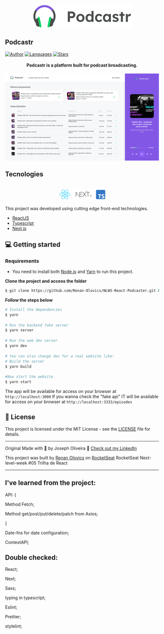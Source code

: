 <div align="center">
  <img src="public/logo.svg" alt="Podcastr logo">
</div>

## Podcastr

[![Author](https://img.shields.io/badge/author-RenanOlovics-8257E5?style=flat-square)](https://github.com/josepholiveira)
[![Languages](https://img.shields.io/github/languages/count/Renan-Olovics/NLW5-React-Podcaster?color=%238257E5&style=flat-square)](#)
[![Stars](https://img.shields.io/github/stars/Renan-Olovics/NLW5-React-Podcaster?color=8257E5&style=flat-square)](https://github.com/josepholiveira/podcastr/stargazers)

<h4 align="center">
  Podcastr is a platform built for podcast broadcasting.
</h4>

![Podcastr preview](.github/Preview.png)

## Tecnologies

<div align="center">
  <br />
  <img src=".github/tech-logos.png" alt="Technologies used">
</div>

This project was developed using cutting edge front-end technologies.


- [ReactJS](https://reactjs.org/)
- [Typescript](https://www.typescriptlang.org/)
- [Next.js](https://nextjs.org/)

## 💻 Getting started

### Requirements

- You need to install both [Node.js](https://nodejs.org/en/download/) and [Yarn](https://yarnpkg.com/) to run this project.

**Clone the project and access the folder**

```bash
$ git clone https://github.com/Renan-Olovics/NLW5-React-Podcaster.git && cd podcastrn
```

**Follow the steps below**

```bash
# Install the dependencies
$ yarn

# Run the backend fake server
$ yarn server

# Run the web dev server
$ yarn dev

# You can also change dev for a real website like:
# Build the server
$ yarn build 

#Now start the website
$ yarn start
```

The app will be available for access on your browser at `http://localhost:3000`
If you wanna check the "fake api" IT will be available for access on your browser at `http://localhost:3333/episodes`

## 📝 License

This project is licensed under the MIT License - see the [LICENSE](LICENSE) file for details.

---

Original Made with 💜 by Joseph Oliveira 👋 [Check out my LinkedIn](https://www.linkedin.com/in/joseph-oliveira-294a19165)

This project was built by [Renan Olovics](https://www.linkedin.com/in/recri) on  [RocketSeat](https://rocketseat.com.br/)  RocketSeat Next-level-week #05 Trilha de React

---


## I've learned from the project:

<p>API: {</p>
<p>Method Fetch;</p>
<p>Method get/post/put/delete/patch from Axios;</p>
}

<p>Date-fns for date configuration;</p>
<p>ContextAPI;</p>

## Double checked:

<p>React;</p>
<p>Next;</p>
<p>Sass;</p>
<p>typing in typescript;</p>
<p>Eslint;</p>
<p>Prettier;</p>
<p>stylelint;</p>
